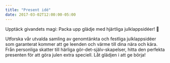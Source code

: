 ```yaml
---
title: "Present idé"
date: 2017-03-02T12:00:00-05:00
---
```

Upptäck givandets magi: Packa upp glädje med hjärtliga julklappsidéer! 🎁

Utforska vår utvalda samling av genomtänkta och festliga julklappsidéer som garanterat kommer att ge leenden och värme till dina nära och kära. Från personliga skatter till härliga gör-det-själv-skapelser, hitta den perfekta presenten för att göra julen extra speciell. Låt glädjen i att ge börja!
